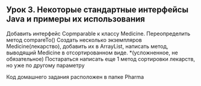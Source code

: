 ## Урок 3. Некоторые стандартные интерфейсы Java и примеры их использования
Добавить интерфейс Copmparable<Medicine> к классу Medicine. Переопределить метод compareTo()
Создать несколько экземпляров Medicine(лекарство), добавить их в ArrayList, написать метод, выводящий Medicine в отсортированном виде.
*(усложненное, не обязательное) Постараться написать еще 1 метод сортировки лекарств, но уже по другому параметру

Код домашнего задания расположен в папке Pharma
